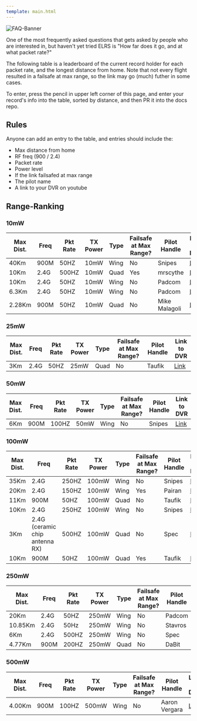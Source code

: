 ```yaml
---
template: main.html
---
```


![FAQ-Banner](https://raw.githubusercontent.com/ExpressLRS/ExpressLRS-hardware/master/img/community.png)

One of the most frequently asked questions that gets asked by people who are interested in, but haven't yet tried ELRS is "How far does it go, and at what packet rate?"

The following table is a leaderboard of the current record holder for each packet rate, and the longest distance from home. Note that not every flight resulted in a failsafe at max range, so the link may go (much) futher in some cases.

To enter, press the pencil in upper left corner of this page, and enter your record's info into the table, sorted by distance, and then PR it into the docs repo.

## Rules
Anyone can add an entry to the table, and entries should include the:

- Max distance from home
- RF freq (900 / 2.4)
- Packet rate
- Power level
- If the link failsafed at max range
- The pilot name
- A link to your DVR on youtube

## Range-Ranking

### 10mW
| Max Dist. | Freq | Pkt Rate | TX Power | Type | Failsafe at Max Range? | Pilot Handle | Link to DVR |
| ---- | -------- | -------- | --------- | --------- | ---------------------- | ------------ | ----------- |
| 40Km | 900M | 50HZ | 10mW | Wing | No | Snipes | [Link](https://www.youtube.com/watch?v=0QWN9qWoSYY) |
| 10Km | 2.4G | 500HZ | 10mW | Quad | Yes | mrscythe | [Link](https://youtu.be/IpiPEZrCGtg) |
| 10Km      | 2.4G | 50HZ     | 10mW     |  Wing| No               | Padcom        | [Link](https://www.youtube.com/watch?v=8Xm_bNlywQA)       |
| 6.3Km     | 2.4G | 50HZ     | 10mW     | Wing |  No               | Padcom        | [Link](https://www.youtube.com/watch?v=xS_HYcZSkyI)       |
| 2.28Km | 900M | 50HZ | 10mW | Quad | No | Mike Malagoli | [Link](https://www.youtube.com/watch?v=qi4OygUAZxA&t=75s) |

### 25mW
| Max Dist. | Freq | Pkt Rate | TX Power | Type | Failsafe at Max Range? | Pilot Handle | Link to DVR |
| ---- | -------- | -------- | --------- | --------- | ---------------------- | ------------ | ----------- |
| 3Km | 2.4G | 50HZ | 25mW | Quad | No | Taufik | [Link](https://www.youtube.com/watch?v=vG_hxHndXdI&ab_channel=CauSiang) |

### 50mW
| Max Dist. | Freq | Pkt Rate | TX Power | Type | Failsafe at Max Range? | Pilot Handle | Link to DVR |
| ---- | -------- | -------- | --------- | --------- | ---------------------- | ------------ | ----------- |
| 6Km | 900M | 100HZ | 50mW | Wing | No | Snipes | [Link](https://youtu.be/kN89mINbmQc?t=58) |

### 100mW
| Max Dist. | Freq | Pkt Rate | TX Power | Type | Failsafe at Max Range? | Pilot Handle | Link to DVR |
| ---- | -------- | -------- | --------- | --------- | ---------------------- | ------------ | ----------- |
| 35Km | 2.4G | 250HZ | 100mW | Wing | No | Snipes | [Link](https://youtu.be/dBmTRhgVcyY) |
| 20Km | 2.4G | 150HZ | 100mW | Wing | Yes | Pairan | [Link](https://youtu.be/B9-AItJ9WS0) |
| 11Km | 900M | 50HZ | 100mW | Quad | No | Taufik | [Link](https://youtu.be/ySBvXENS33s) |
| 10Km | 2.4G | 250HZ | 100mW | Wing | No | Snipes | [Link](https://youtu.be/dJYfWLtXVg8) |
| 3Km | 2.4G (ceramic chip antenna RX) | 500HZ | 100mW | Quad | No | Spec | [Link](https://www.youtube.com/watch?v=kfa6ugX46n8) |
| 10Km | 900M | 50HZ | 100mW | Quad | Yes | Taufik | [Link](https://youtu.be/Pi2j17T2dSk) |

### 250mW
| Max Dist. | Freq | Pkt Rate | TX Power | Type | Failsafe at Max Range? | Pilot Handle | Link to DVR |
| ---- | -------- | -------- | --------- | --------- | ---------------------- | ------------ | ----------- |
| 20Km      | 2.4G | 50HZ     | 250mW    | Wing | No               | Padcom        | [Link](https://www.youtube.com/watch?v=Fu0fHgSrOqw)       |
| 10.85Km   | 2.4G | 50Hz     | 250mW    | Wing |  No | Stavros       | [Link](https://youtu.be/tZvrAGST8tQ)                      |
| 6Km | 2.4G | 500HZ | 250mW | Wing | No | Spec | [Link](https://www.youtube.com/watch?v=bVJaiqJq8gY) |
| 4.77Km | 900M | 200HZ | 250mW | Quad | No | DaBit | [Link](https://www.youtube.com/watch?v=k0lY0XwB6Ko) |

### 500mW
| Max Dist. | Freq | Pkt Rate | TX Power | Type | Failsafe at Max Range? | Pilot Handle | Link to DVR |
| ---- | -------- | -------- | --------- | --------- | ---------------------- | ------------ | ----------- |
| 4.00Km    | 900M | 100HZ    | 500mW    | Wing | No | Aaron Vergara | [Link](https://www.youtube.com/watch?v=o_DbErp85cQ) |
